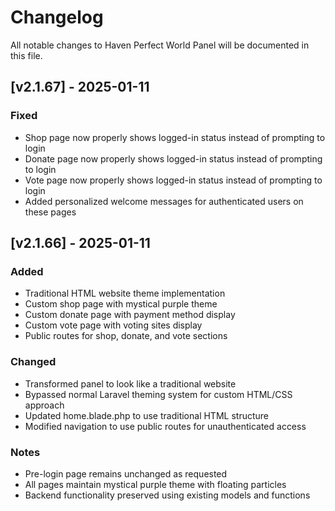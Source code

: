 # Changelog

All notable changes to Haven Perfect World Panel will be documented in this file.

## [v2.1.67] - 2025-01-11

### Fixed
- Shop page now properly shows logged-in status instead of prompting to login
- Donate page now properly shows logged-in status instead of prompting to login  
- Vote page now properly shows logged-in status instead of prompting to login
- Added personalized welcome messages for authenticated users on these pages

## [v2.1.66] - 2025-01-11

### Added
- Traditional HTML website theme implementation
- Custom shop page with mystical purple theme
- Custom donate page with payment method display
- Custom vote page with voting sites display
- Public routes for shop, donate, and vote sections

### Changed
- Transformed panel to look like a traditional website
- Bypassed normal Laravel theming system for custom HTML/CSS approach
- Updated home.blade.php to use traditional HTML structure
- Modified navigation to use public routes for unauthenticated access

### Notes
- Pre-login page remains unchanged as requested
- All pages maintain mystical purple theme with floating particles
- Backend functionality preserved using existing models and functions